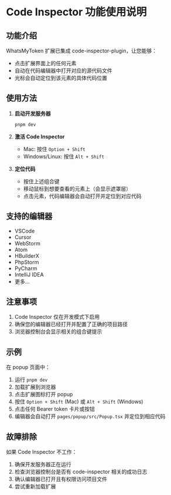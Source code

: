 # Code Inspector 功能使用说明

## 功能介绍

WhatsMyToken 扩展已集成 code-inspector-plugin，让您能够：
- 点击扩展界面上的任何元素
- 自动在代码编辑器中打开对应的源代码文件
- 光标会自动定位到该元素的具体代码位置

## 使用方法

1. **启动开发服务器**
   ```bash
   pnpm dev
   ```

2. **激活 Code Inspector**
   - Mac: 按住 `Option + Shift`
   - Windows/Linux: 按住 `Alt + Shift`
   
3. **定位代码**
   - 按住上述组合键
   - 移动鼠标到想要查看的元素上（会显示遮罩层）
   - 点击元素，代码编辑器会自动打开并定位到对应代码

## 支持的编辑器

- VSCode
- Cursor
- WebStorm
- Atom
- HBuilderX
- PhpStorm
- PyCharm
- IntelliJ IDEA
- 更多...

## 注意事项

1. Code Inspector 仅在开发模式下启用
2. 确保您的编辑器已经打开并配置了正确的项目路径
3. 浏览器控制台会显示相关的组合键提示

## 示例

在 popup 页面中：
1. 运行 `pnpm dev`
2. 加载扩展到浏览器
3. 点击扩展图标打开 popup
4. 按住 `Option + Shift` (Mac) 或 `Alt + Shift` (Windows)
5. 点击任何 Bearer token 卡片或按钮
6. 编辑器会自动打开 `pages/popup/src/Popup.tsx` 并定位到相应代码

## 故障排除

如果 Code Inspector 不工作：
1. 确保开发服务器正在运行
2. 检查浏览器控制台是否有 code-inspector 相关的成功日志
3. 确认编辑器已打开且有权限访问项目文件
4. 尝试重新加载扩展
